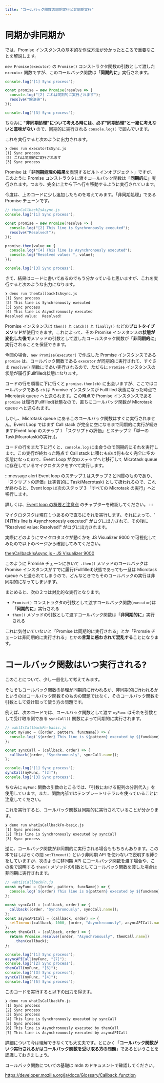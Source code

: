 ```yaml
---
title: "コールバック関数の同期実行と非同期実行"
---
```


# 同期か非同期か
では、Promise インスタンスの基本的な作成方法が分かったところで重要なことを解説します。

`new Promise(executor)` の `Promise()` コンストラクタ関数の引数として渡した `executor` 関数ですが、このコールバック関数は「**同期的に**」実行されます。

```js:executorIsSync.js
console.log("[1] Sync process");

const promise = new Promise(resolve => {
  console.log("[2] これは同期的に実行されます");
  resolve("解決値");
});

console.log("[3] Sync process");
```

ちなみに **"非同期処理"について考える時には、必ず"同期処理"と一緒に考えないと意味がない** ので、同期的に実行される `console.log()` で囲んでいます。

これを実行すると次のように出力されます。

```sh
❯ deno run executorIsSync.js
[1] Sync process
[2] これは同期的に実行されます
[3] Sync process
```

Promise は「**非同期処理の結果**を表現するビルトインオブジェクト」ですが、このように Promise コンストラクタに渡すコールバック関数は「**同期的に**」実行されます。つまり、完全に上から下へ行を移動するように実行されています。

今度は、上のコードに少し追加したものを考えてみます。「非同期処理」である Promise チェーンです。

```js:thenCallbackIsAsync.js
// thenCallbackIsAsync.js
console.log("[1] Sync process");

const promise = new Promise(resolve => {
  console.log("[2] This line is Synchronously executed");
  resolve("Resolved!");
});

promise.then(value => {
  console.log("[4] This line is Asynchronously executed");
  console.log("Resolved value: ", value);
});

console.log("[3] Sync process");
```

さて、結果はコードに書いてあるのでもう分かっていると思いますが、これを実行すると次のような出力になります。

```sh
❯ deno run thenCallbackIsAsync.js
[1] Sync process
[2] This line is Synchronously executed
[3] Sync process
[4] This line is Asynchronously executed
Resolved value:  Resolved!
```

Promise インスタンスは `then()` と `catch()` と `finally()` などの**プロトタイプメソッド**が使用できます。これによって、その Promise インスタンスの**状態が変化した後で**メソッドの引数として渡したコールスタック関数が「**非同期的に**」実行されることを保証できます。

今回の場合、`new Promise(executor)` で作成した Promise インスタンスである `promise` は、コールバック関数である `executor` が同期的に実行されて、すぐさま `resolve()` 関数にであい実行されるので、ただちに `Promise` インスタンスの状態が履行(Fullfilled)状態になります。

コードの行を順番に下に行くと `promise.then(cb)` に出会いますが、ここではコールバックである `cb` は Promise インスタンスが Fullfilled 状態になった時点で Microtask queue へと送られます。この時点で Promise インスタンスである `promise` は履行(Fullfilled)状態なので、直ちにコールバック関数が Microtask queue へと送られます。

しかし、Microtask queue にあるこのコールバック関数はすぐに実行されません。Event Loop ではまず Call stack が完全に空になるまで同期的に実行が続きます(Event loop のステップ１「スクリプトの評価」とステップ２「単一の Task(Mcarotask)の実行」)。

コードの行をまた下に行くと、`console.log` に出会うので同期的にそれを実行します。この実行が終わった時点で Call stack に積むものは何もなく完全に空の状態になったので、Event Loop が次のステップへと移行して Microtask queue に存在しているマイクロタスクをすべて実行します。

:::message alert
Event loop のステップ１はステップ２と同質のものであり、「スクリプトの評価」は実質的に Task(Macrotask) として扱われるので、これが終わると、Event loop は次のステップ３「すべての Microtask の実行」へと移行します。

詳しくは、[Event loop の概要と注意点](https://zenn.dev/estra/books/js-async-promise-chain-event-loop/viewer/epasync-event-loop) のチャプターを確認してください。
:::

マイクロタスクは現在１つあるので直ちにそれを実行します。それによって、"[4]This line is Asynchronously executed" がログに出力されて、その後に "Resolved value:  Resolved!" がログに出力されます。

実際にどのようにマイクロタスクが動くかを JS Visualizer 9000 で可視化してみたので以下のページから確認してみてください。

[thenCallbackIsAsync.js - JS Visualizer 9000](https://www.jsv9000.app/?code=Ly8gdGhlbkNhbGxiYWNrSXNBc3luYy5qcwpjb25zb2xlLmxvZygiWzFdIFN5bmMgcHJvY2VzcyIpOwoKY29uc3QgcHJvbWlzZSA9IG5ldyBQcm9taXNlKHJlc29sdmUgPT4gewogIGNvbnNvbGUubG9nKCJbMl0gVGhpcyBsaW5lIGlzIFN5bmNocm9ub3VzbHkgZXhlY3V0ZWQiKTsKICByZXNvbHZlKCJSZXNvbHZlZCEiKTsKfSk7Cgpwcm9taXNlLnRoZW4odmFsdWUgPT4gewogIGNvbnNvbGUubG9nKCJbNF0gVGhpcyBsaW5lIGlzIEFzeW5jaHJvbm91c2x5IGV4ZWN1dGVkIik7CiAgY29uc29sZS5sb2coIlJlc29sdmVkIHZhbHVlOiAiLCB2YWx1ZSk7Cn0pOwoKY29uc29sZS5sb2coIlszXSBTeW5jIHByb2Nlc3MiKTsK)

このように Promise チェーンにおいて `.then()` メソッドのコールバックは Promise インスタンスがすでに履行(Fullfilled)状態であっても一旦は Microtask queue へと送られてしまうので、どんなときでもそのコールバックの実行は非同期的になってしまいます。

まとめると、次の２つは対比的な実行となります。

- `Promise()` コンストラクタの引数として渡すコールバック関数(`executor`)は「**同期的に**」実行される
- `then()` メソッドの引数として渡すコールバック関数は「**非同期的に**」実行される

これに気付いていないと「Promise は同期的に実行される」とか「Promsie チェーンは非同期的に実行される」とかの**言葉に惑わされて混乱する**ことになります。

# コールバック関数はいつ実行される?
このことについて、少し一般化して考えてみます。

そもそもコールバック関数の処理が同期的に行われるか、非同期的に行われるかというのはコールバック関数そのものの問題ではなく、そのコールバック関数を引数として受け取って使う方の問題です。

例えば、次のコードでは、コールバック関数として渡す `myFunc` はそれを引数として受け取る側である `syncCall()` 関数によって同期的に実行されます。

```js
// wahtIsCallbackFn-basic.js
const myFunc = ([order, pattern, funcName]) => {
  console.log(`${order} This line is ${pattern} executed by ${funcName}`);
};

const syncCall = (callback, order) => {
  callback([order, "Synchronously", syncCall.name]);
};

console.log("[1] Sync process");
syncCall(myFunc, "[2]");
console.log("[3] Sync process");
```

ちなみに `myFunc` 関数の引数のところでは、「引数における配列の分割代入」を使用しています。また、関数内部ではテンプレートリテラルを使っていることに注意してください。

これを実行すると、コールバック関数は同期的に実行されていることが分かります。

```sh
❯ deno run whatIsCallbackFn-basic.js
[1] Sync process
[2] This line is Synchronously executed by syncCall
[3] Sync process
```

逆に、コールバック関数が非同期的に実行される場合ももちろんあります。この本ではしばらくの間 `setTimeout()` という非同期 API を使わないで説明する縛りをしていますが、次のように非同期 API にコールバック関数を渡す場合や、この後で説明する `then()` メソッドの引数としてコールバック関数を渡した場合は非同期に実行されます。

```js
// wahtIsCallbackFn.js
const myFunc = ([order, pattern, funcName]) => {
  console.log(`${order} This line is ${pattern} executed by ${funcName}`);
};

const syncCall = (callback, order) => {
  callback([order, "Synchronously", syncCall.name]);
};
const asyncAPICall = (callback, order) => {
  setTimeout(callback, 1000, [order, "Asynchrouously", asyncAPICall.name])
};
const thenCall = (callback, order) => {
  return Promise.resolve([order, "Asynchronously", thenCall.name])
    .then(callback);
};

console.log("[1] Sync process");
asyncAPICall(myFunc, "[7]");
console.log("[2] Sync process");
thenCall(myFunc, "[6]");
console.log("[3] Sync process");
syncCall(myFunc, "[4]");
console.log("[5] Sync process");
```

このコードを実行すると以下の出力を得ます。

```sh
❯ deno run whatIsCallbackFn.js
[1] Sync process
[2] Sync process
[3] Sync process
[4] This line is Synchronously executed by syncCall
[5] Sync process
[6] This line is Asynchronously executed by thenCall
[7] This line is Asynchrouously executed by asyncAPICall
```

詳細について今は理解できなくても大丈夫です。とにかく「**コールバック関数がいつ実行されるかはコールバック関数を受け取る方の問題**」であるということを認識しておきましょう。

コールバック関数についての基礎は mdn のドキュメントで確認してください。

https://developer.mozilla.org/ja/docs/Glossary/Callback_function

